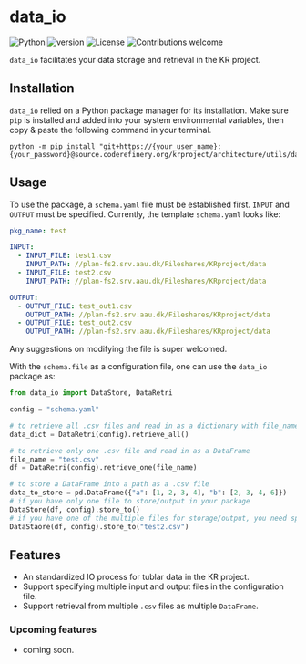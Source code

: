 # data_io

![Python](https://img.shields.io/badge/python-v3.8+-blue.svg)
![version](https://img.shields.io/github/v/tag/panday1995/data_io?label=version)
![License](https://img.shields.io/badge/license-MIT-green.svg) <!--(https://opensource.org/licenses/MIT)-->
![Contributions welcome](https://img.shields.io/badge/contributions-welcome-orange.svg)

`data_io` facilitates your data storage and retrieval in the KR project.

## Installation

`data_io` relied on a Python package manager for its installation. Make sure `pip` is installed and added into your system environmental variables, then copy & paste the following command in your terminal.

```shell
python -m pip install "git+https://{your_user_name}:{your_password}@source.coderefinery.org/krproject/architecture/utils/data_io.git#egg=data_io"
```

## Usage

To use the package, a `schema.yaml` file must be established first. `INPUT` and `OUTPUT` must be specified. Currently, the template `schema.yaml` looks like:

```yaml
pkg_name: test

INPUT:
  - INPUT_FILE: test1.csv
    INPUT_PATH: //plan-fs2.srv.aau.dk/Fileshares/KRproject/data
  - INPUT_FILE: test2.csv
    INPUT_PATH: //plan-fs2.srv.aau.dk/Fileshares/KRproject/data

OUTPUT:
  - OUTPUT_FILE: test_out1.csv
    OUTPUT_PATH: //plan-fs2.srv.aau.dk/Fileshares/KRproject/data
  - OUTPUT_FILE: test_out2.csv
    OUTPUT_PATH: //plan-fs2.srv.aau.dk/Fileshares/KRproject/data
```

Any suggestions on modifying the file is super welcomed. </br>

With the `schema.file` as a configuration file, one can use the `data_io` package as:

```python
from data_io import DataStore, DataRetri

config = "schema.yaml"

# to retrieve all .csv files and read in as a dictionary with file_name as key and DataFrame as value
data_dict = DataRetri(config).retrieve_all()

# to retrieve only one .csv file and read in as a DataFrame
file_name = "test.csv"
df = DataRetri(config).retrieve_one(file_name)

# to store a DataFrame into a path as a .csv file
data_to_store = pd.DataFrame({"a": [1, 2, 3, 4], "b": [2, 3, 4, 6]})
# if you have only one file to store/output in your package
DataStore(df, config).store_to()
# if you have one of the multiple files for storage/output, you need specify the file name
DataStaore(df, config).store_to("test2.csv")

```

## Features

- An standardized IO process for tublar data in the KR project.
- Support specifying multiple input and output files in the configuration file.
- Support retrieval from multiple `.csv` files as multiple `DataFrame`.

### Upcoming features

- coming soon.

